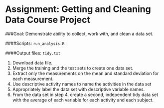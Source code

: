 # Assignment: Getting and Cleaning Data Course Project

###Goal: Demonstrate ability to collect, work with, and clean a data set.

####Scripts:
`run_analysis.R`

####Output files:
`tidy.txt`

1. Download data file.
2. Merge the training and the test sets to create one data set.
3. Extract only the measurements on the mean and standard deviation for each measurement.
4. Use descriptive activity names to name the activities in the data set
5. Appropriately label the data set with descriptive variable names.
6. From the data set in step 4, create a second, independent tidy data set with the average of each variable for each activity and each subject.

